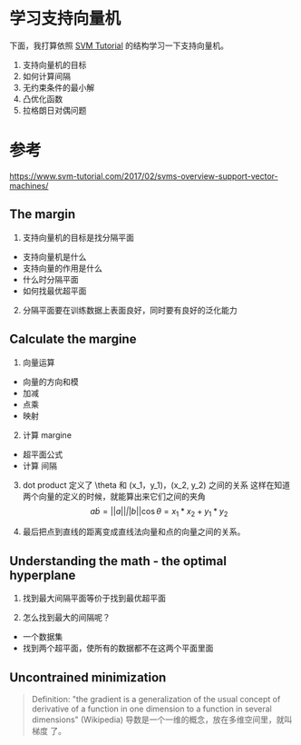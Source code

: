 # 学习支持向量机
下面，我打算依照 [SVM Tutorial](https://www.svm-tutorial.com/2017/02/svms-overview-support-vector-machines/) 的结构学习一下支持向量机。

1. 支持向量机的目标
2. 如何计算间隔
3. 无约束条件的最小解
4. 凸优化函数
5. 拉格朗日对偶问题

# 参考
https://www.svm-tutorial.com/2017/02/svms-overview-support-vector-machines/

## The margin
1. 支持向量机的目标是找分隔平面
 - 支持向量机是什么
 - 支持向量的作用是什么
 - 什么时分隔平面
 - 如何找最优超平面 
 

2. 分隔平面要在训练数据上表面良好，同时要有良好的泛化能力

## Calculate the margine

1. 向量运算
 - 向量的方向和模
 - 加减
 - 点乘
 - 映射

2. 计算 margine
 - 超平面公式
 - 计算 间隔

3. dot product 定义了 \theta 和 (x_1，y_1)，(x_2, y_2) 之间的关系
这样在知道两个向量的定义的时候，就能算出来它们之间的夹角
$$
a \dot b = ||a|| \dot ||b|| \cos \theta = x_1 * x_2 + y_1 * y_2
$$

4. 最后把点到直线的距离变成直线法向量和点的向量之间的关系。

## Understanding the math - the optimal hyperplane
1. 找到最大间隔平面等价于找到最优超平面


2. 怎么找到最大的间隔呢？
 - 一个数据集
 - 找到两个超平面，使所有的数据都不在这两个平面里面

## Uncontrained minimization

> Definition:  "the gradient is a generalization of the usual concept of derivative of a function in one dimension to a function in several dimensions" (Wikipedia)
导数是一个一维的概念，放在多维空间里，就叫 梯度 了。
